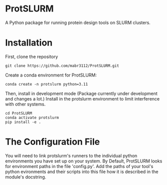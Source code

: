 # ProtSLURM
A Python package for running protein design tools on SLURM clusters.

# Installation
First, clone the repository

```
git clone https://github.com/mabr3112/ProtSLURM.git
```

Create a conda environment for ProtSLURM:

```
conda create -n protslurm python=3.11
```

Then, install in development mode (Package currently under development and changes a lot.)
Install in the protslurm environment to limit interference with other systems.

```
cd ProtSLURM
conda activate protslurm
pip install -e .
```

# The Configuration File
You will need to link protslurm's runners to the individual python environments you have set up on your system.
By Default, ProtSLURM looks for environment paths in the file 'config.py'.
Add the paths of your tool's python evironments and their scripts into this file how it is described in the module's docstring.
